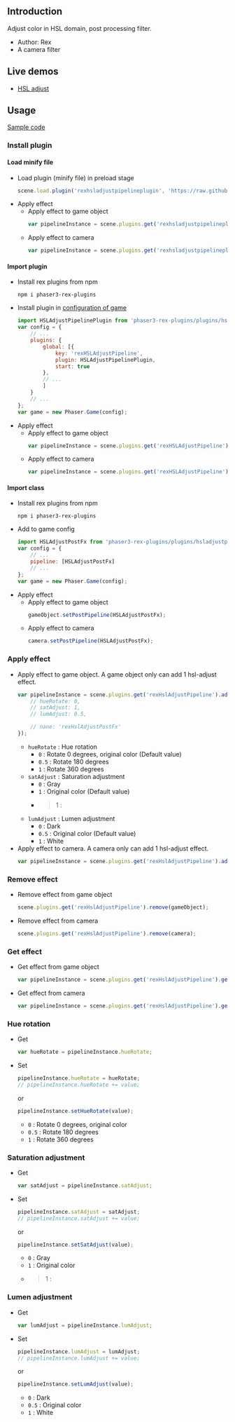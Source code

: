 ## Introduction

Adjust color in HSL domain, post processing filter.

- Author: Rex
- A camera filter

## Live demos

- [HSL adjust](https://codepen.io/rexrainbow/pen/daPdoY)

## Usage

[Sample code](https://github.com/rexrainbow/phaser3-rex-notes/tree/master/examples/shader-hsladjust)

### Install plugin

#### Load minify file

- Load plugin (minify file) in preload stage
    ```javascript
    scene.load.plugin('rexhsladjustpipelineplugin', 'https://raw.githubusercontent.com/rexrainbow/phaser3-rex-notes/master/dist/rexhsladjustpipelineplugin.min.js', true);
    ```
- Apply effect
    - Apply effect to game object
        ```javascript
        var pipelineInstance = scene.plugins.get('rexhsladjustpipelineplugin').add(gameObject, config);
        ```
    - Apply effect to camera
        ```javascript
        var pipelineInstance = scene.plugins.get('rexhsladjustpipelineplugin').add(camera, config);
        ```

#### Import plugin

- Install rex plugins from npm
    ```
    npm i phaser3-rex-plugins
    ```
- Install plugin in [configuration of game](game.md#configuration)
    ```javascript
    import HSLAdjustPipelinePlugin from 'phaser3-rex-plugins/plugins/hsladjustpipeline-plugin.js';
    var config = {
        // ...
        plugins: {
            global: [{
                key: 'rexHSLAdjustPipeline',
                plugin: HSLAdjustPipelinePlugin,
                start: true
            },
            // ...
            ]
        }
        // ...
    };
    var game = new Phaser.Game(config);
    ```
- Apply effect
    - Apply effect to game object
        ```javascript
        var pipelineInstance = scene.plugins.get('rexHSLAdjustPipeline').add(gameObject, config);
        ```
    - Apply effect to camera
        ```javascript
        var pipelineInstance = scene.plugins.get('rexHSLAdjustPipeline').add(camera, config);
        ```

#### Import class

- Install rex plugins from npm
    ```
    npm i phaser3-rex-plugins
    ```
- Add to game config
    ```javascript
    import HSLAdjustPostFx from 'phaser3-rex-plugins/plugins/hsladjustpipeline.js';
    var config = {
        // ...
        pipeline: [HSLAdjustPostFx]
        // ...
    };
    var game = new Phaser.Game(config);
    ```
- Apply effect
    - Apply effect to game object
        ```javascript
        gameObject.setPostPipeline(HSLAdjustPostFx);
        ```
    - Apply effect to camera
        ```javascript
        camera.setPostPipeline(HSLAdjustPostFx);
        ```

### Apply effect

- Apply effect to game object. A game object only can add 1 hsl-adjust effect.
    ```javascript
    var pipelineInstance = scene.plugins.get('rexHslAdjustPipeline').add(gameObject, {
        // hueRotate: 0,
        // satAdjust: 1,
        // lumAdjust: 0.5,

        // nane: 'rexHslAdjustPostFx'
    });
    ```
    - `hueRotate` : Hue rotation
        - `0` : Rotate 0 degrees, original color (Default value)
        - `0.5` : Rotate 180 degrees
        - `1` : Rotate 360 degrees
    - `satAdjust` : Saturation adjustment
        - `0` : Gray
        - `1` : Original color (Default value)
        - > 1 :
    - `lumAdjust` : Lumen adjustment
        - `0` : Dark
        - `0.5` : Original color (Default value)
        - `1` : White
- Apply effect to camera. A camera only can add 1 hsl-adjust effect.
    ```javascript
    var pipelineInstance = scene.plugins.get('rexHslAdjustPipeline').add(camera, config);
    ```

### Remove effect

- Remove effect from game object
    ```javascript
    scene.plugins.get('rexHslAdjustPipeline').remove(gameObject);
    ```
- Remove effect from camera
    ```javascript
    scene.plugins.get('rexHslAdjustPipeline').remove(camera);
    ```

### Get effect

- Get effect from game object
    ```javascript
    var pipelineInstance = scene.plugins.get('rexHslAdjustPipeline').get(gameObject);
    ```
- Get effect from camera
    ```javascript
    var pipelineInstance = scene.plugins.get('rexHslAdjustPipeline').get(camera);
    ```

### Hue rotation

- Get
    ```javascript
    var hueRotate = pipelineInstance.hueRotate;
    ```
- Set
    ```javascript
    pipelineInstance.hueRotate = hueRotate;
    // pipelineInstance.hueRotate += value;
    ```
    or
    ```javascript
    pipelineInstance.setHueRotate(value);
    ```
    - `0` : Rotate 0 degrees, original color
    - `0.5` : Rotate 180 degrees
    - `1` : Rotate 360 degrees

### Saturation adjustment

- Get
    ```javascript
    var satAdjust = pipelineInstance.satAdjust;
    ```
- Set
    ```javascript
    pipelineInstance.satAdjust = satAdjust;
    // pipelineInstance.satAdjust += value;
    ```
    or
    ```javascript
    pipelineInstance.setSatAdjust(value);
    ```
    - `0` : Gray
    - `1` : Original color
    - > 1 :

### Lumen adjustment

- Get
    ```javascript
    var lumAdjust = pipelineInstance.lumAdjust;
    ```
- Set
    ```javascript
    pipelineInstance.lumAdjust = lumAdjust;
    // pipelineInstance.lumAdjust += value;
    ```
    or
    ```javascript
    pipelineInstance.setLumAdjust(value);
    ```
    - `0` : Dark
    - `0.5` : Original color
    - `1` : White
